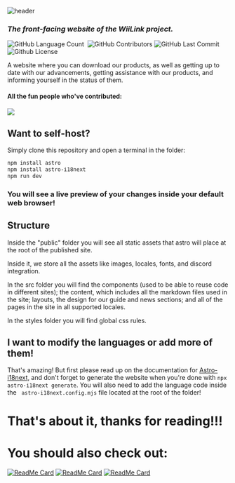 ![header](https://capsule-render.vercel.app/api?type=waving&color=auto&height=200&section=header&text=wiilink24.com&fontSize=90&animation=fadeIn)

### _The front-facing website of the WiiLink project._
<img alt="GitHub Language Count" src="https://img.shields.io/github/languages/count/WiiLink24/web" /> <img alt="" src="https://img.shields.io/github/repo-size/WiiLink24/web" /> <img alt="GitHub Contributors" src="https://img.shields.io/github/contributors/WiiLink24/web" /> <img alt="GitHub Last Commit" src="https://img.shields.io/github/last-commit/WiiLink24/web" /> <img alt="Github License" src="https://img.shields.io/github/license/WiiLink24/web" />

A website where you can download our products, as well as getting up to date with our advancements, getting assistance with our products, and informing yourself in the status of them.

#### All the fun people who've contributed:
<a href = "https://github.com/WiiLink24/web/graphs/contributors">
  <img src = "https://contrib.rocks/image?repo=WiiLink24/web"/>
</a>

## Want to self-host?
Simply clone this repository and open a terminal in the folder:
```sh
npm install astro
npm install astro-i18next
npm run dev
```
### You will see a live preview of your changes inside your default web browser!

## Structure

Inside the "public" folder you will see all static assets that astro will place at the root of the published site.

Inside it, we store all the assets like images, locales, fonts, and discord integration.

In the src folder you will find the components (used to be able to reuse code in different sites); the content, which includes all the markdown files used in the site; layouts, the design for our guide and news sections; and all of the pages in the site in all supported locales.

In the styles folder you will find global css rules.

## I want to modify the languages or add more of them!
That's amazing! But first please read up on the documentation for [Astro-i18next](https://github.com/yassinedoghri/astro-i18next), and don't forget to generate the website when you're done with ``` npx astro-i18next generate ```.
You will also need to add the language code inside the ``` astro-i18next.config.mjs``` file located at the root of the folder!

# That's about it, thanks for reading!!!

# You should also check out:
[![ReadMe Card](https://github-readme-stats.vercel.app/api/pin/?username=WiiLink24&repo=food-server)](https://github.com/WiiLink24/food-server)
[![ReadMe Card](https://github-readme-stats.vercel.app/api/pin/?username=WiiLink24&repo=room-server)](https://github.com/WiiLink24/room-server)
[![ReadMe Card](https://github-readme-stats.vercel.app/api/pin/?username=WiiLink24&repo=WiiLink24-Patcher)]([https://github.com/madushadhanushka/differ](https://github.com/WiiLink24/WiiLink24-Patcher))
